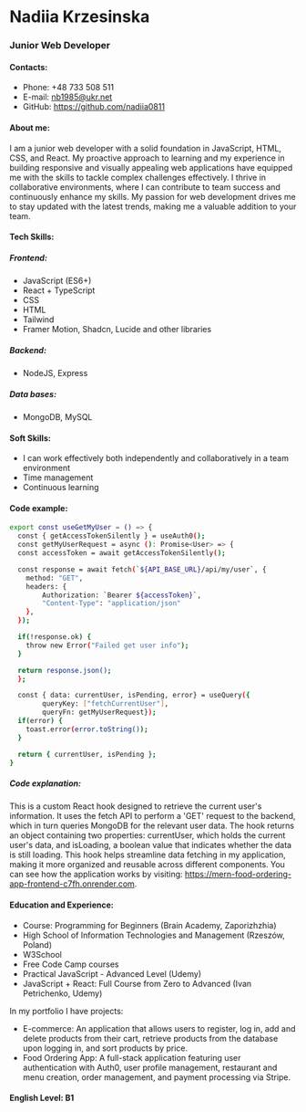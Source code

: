 # Nadiia Krzesinska
### Junior Web Developer

#### Contacts: 
-  Phone: +48 733 508 511
- E-mail: nb1985@ukr.net
- GitHub: https://github.com/nadiia0811
#### About me:
I am a junior web developer with a solid foundation in JavaScript, HTML, CSS, and React. My proactive approach to learning and my experience in building responsive and visually appealing web applications have equipped me with the skills to tackle complex challenges effectively. I thrive in collaborative environments, where I can contribute to team success and continuously enhance my skills. My passion for web development drives me to stay updated with the latest trends, making me a valuable addition to your team.
#### Tech Skills:
##### Frontend:
- JavaScript (ES6+) 
- React + TypeScript 
- CSS
- HTML
- Tailwind 
- Framer Motion, Shadcn, Lucide and other libraries
##### Backend: 
- NodeJS, Express
##### Data bases: 
- MongoDB, MySQL
#### Soft Skills:
- I can work effectively both independently and collaboratively in a team environment
- Time management
- Continuous learning
#### Code example:
```sh
export const useGetMyUser = () => {
  const { getAccessTokenSilently } = useAuth0();
  const getMyUserRequest = async (): Promise<User> => {
  const accessToken = await getAccessTokenSilently();

  const response = await fetch(`${API_BASE_URL}/api/my/user`, {
    method: "GET",
    headers: {
        Authorization: `Bearer ${accessToken}`,
        "Content-Type": "application/json"
    },   
  });

  if(!response.ok) {
    throw new Error("Failed get user info");
  }

  return response.json();
  };

  const { data: currentUser, isPending, error} = useQuery({
        queryKey: ["fetchCurrentUser"], 
        queryFn: getMyUserRequest});
  if(error) {
    toast.error(error.toString());
  }

  return { currentUser, isPending };
}
```
##### Code explanation:
This is a custom React hook designed to retrieve the current user's information. It uses the fetch API to perform a 'GET' request to the backend, which in turn queries MongoDB for the relevant user data. The hook returns an object containing two properties: currentUser, which holds the current user's data, and isLoading, a boolean value that indicates whether the data is still loading. This hook helps streamline data fetching in my application, making it more organized and reusable across different components.
You can see how the application works by visiting: https://mern-food-ordering-app-frontend-c7fh.onrender.com.
#### Education and Experience: 
- Course: Programming for Beginners (Brain Academy, Zaporizhzhia)
- High School of Information Technologies and Management (Rzeszów, Poland)
- W3School
- Free Code Camp courses
- Practical JavaScript - Advanced Level (Udemy)
- JavaScript + React: Full Course from Zero to Advanced (Ivan Petrichenko, Udemy)

In my portfolio I have projects: 
- E-commerce: An application that allows users to register, log in, add and delete products from their cart, retrieve products from the database upon logging in, and sort products by price.
- Food Ordering App: A full-stack application featuring user authentication with Auth0, user profile management, restaurant and menu creation, order management, and payment processing via Stripe.
#### English Level: B1